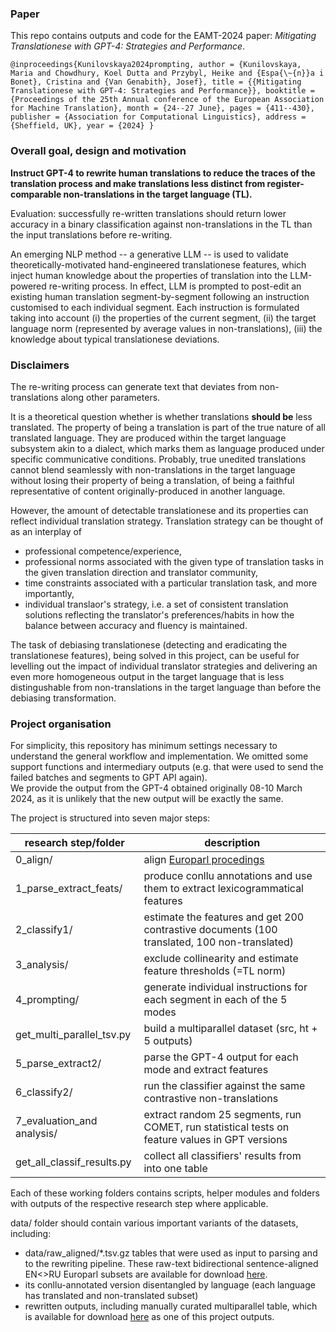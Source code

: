 ### Paper
This repo contains outputs and code for the EAMT-2024 paper: 
*Mitigating Translationese with GPT-4: Strategies and Performance*.

``@inproceedings{Kunilovskaya2024prompting,
author = {Kunilovskaya, Maria and Chowdhury, Koel Dutta and Przybyl, Heike and {Espa{\~{n}}a i Bonet}, Cristina and {Van Genabith}, Josef},
title = {{Mitigating Translationese with GPT-4: Strategies and Performance}},
booktitle = {Proceedings of the 25th Annual conference of the European Association for Machine Translation},
month = {24--27 June},
pages = {411--430},
publisher = {Association for Computational Linguistics},
address = {Sheffield, UK},
year = {2024}
}``

### Overall goal, design and motivation
**Instruct GPT-4 to rewrite human translations to reduce the traces of the translation process 
and make translations less distinct from register-comparable non-translations in the target language (TL).**

Evaluation: successfully re-written translations should return lower accuracy in a binary classification 
against non-translations in the TL than the input translations before re-writing.

An emerging NLP method -- a generative LLM -- is used to validate theoretically-motivated hand-engineered 
translationese features, which inject human knowledge about the properties of translation into the LLM-powered re-writing process.
In effect, LLM is prompted to post-edit an existing human translation segment-by-segment following an instruction customised to each individual segment. 
Each instruction is formulated taking into account 
(i) the properties of the current segment, 
(ii) the target language norm (represented by average values in non-translations),
(iii) the knowledge about typical translationese deviations.

### Disclaimers
The re-writing process can generate text that deviates from non-translations along other parameters.

It is a theoretical question whether is whether translations **should be** less translated.
The property of being a translation is part of the true nature of all translated language. 
They are produced within the target language subsystem akin to a dialect, which marks them as language produced under specific communicative conditions. 
Probably, true unedited translations cannot blend seamlessly with non-translations in the target language without losing their property of being a translation, of being a faithful representative of content originally-produced in another language.

However, the amount of detectable translationese and its properties can reflect individual translation strategy. 
Translation strategy can be thought of as an interplay of 
* professional competence/experience, 
* professional norms associated with the given type of translation tasks in the given translation direction and translator community, 
* time constraints associated with a particular translation task, and more importantly,
* individual translaor's strategy, i.e. a set of consistent translation solutions reflecting the translator's preferences/habits in how the balance between accuracy and fluency is maintained.

The task of debiasing translationese (detecting and eradicating the translationese features), being solved in this project, can be useful for 
levelling out the impact of individual translator strategies and delivering an even more homogeneous output in the target language 
that is less distingushable from non-translations in the target language than before the debiasing transformation.

### Project organisation
For simplicity, this repository has minimum settings necessary to understand the general workflow and implementation. 
We omitted some support functions and intermediary outputs (e.g. that were used to send the failed batches and segments to GPT API again).  
We provide the output from the GPT-4 obtained originally 08-10 March 2024, as it is unlikely that the new output will be exactly the same.

The project is structured into seven major steps:

| research step/folder      | description                                                                                    | 
|---------------------------|------------------------------------------------------------------------------------------------|
| 0_align/                  | align [Europarl procedings](https://github.com/chozelinek/europarl)                            | 
| 1_parse_extract_feats/    | produce conllu annotations and use them to extract lexicogrammatical features                  | 
| 2_classify1/              | estimate the features and get 200 contrastive documents (100 translated, 100 non-translated)   |
| 3_analysis/               | exclude collinearity and estimate feature thresholds (=TL norm)                                | 
| 4_prompting/              | generate individual instructions for each segment in each of the 5 modes                       
| get_multi_parallel_tsv.py | build a multiparallel dataset (src, ht + 5 outputs)                                            
| 5_parse_extract2/         | parse the GPT-4 output for each mode and extract features                                      | 
| 6_classify2/              | run the classifier against the same contrastive non-translations                               |
| 7_evaluation_and analysis/ | extract random 25 segments, run COMET, run statistical tests on feature values in GPT versions |
| get_all_classif_results.py | collect all classifiers' results from into one table                                           |

Each of these working folders contains scripts, helper modules and folders with outputs of the respective research step where applicable.

data/ folder should contain various important variants of the datasets, including:
* data/raw_aligned/*.tsv.gz tables that were used as input to parsing and to the rewriting pipeline. These raw-text bidirectional sentence-aligned EN<>RU Europarl subsets are available for download [here](https://zenodo.org/records/11127626).
* its conllu-annotated version disentangled by language (each language has translated and non-translated subset)
* rewritten outputs, including manually curated multiparallel table, which is available for download [here](https://zenodo.org/records/11127626) as one of this project outputs.
